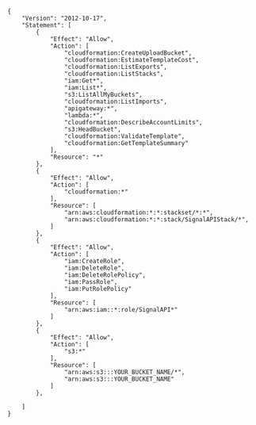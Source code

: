     {
        "Version": "2012-10-17",
        "Statement": [
            {
                "Effect": "Allow",
                "Action": [
                    "cloudformation:CreateUploadBucket",
                    "cloudformation:EstimateTemplateCost",
                    "cloudformation:ListExports",
                    "cloudformation:ListStacks",
                    "iam:Get*",
                    "iam:List*",
                    "s3:ListAllMyBuckets",
                    "cloudformation:ListImports",
                    "apigateway:*",
                    "lambda:*",
                    "cloudformation:DescribeAccountLimits",
                    "s3:HeadBucket",
                    "cloudformation:ValidateTemplate",
                    "cloudformation:GetTemplateSummary"
                ],
                "Resource": "*"
            },
            {
                "Effect": "Allow",
                "Action": [
                    "cloudformation:*"
                ],
                "Resource": [
                    "arn:aws:cloudformation:*:*:stackset/*:*",
                    "arn:aws:cloudformation:*:*:stack/SignalAPIStack/*",
                ]
            },
            {
                "Effect": "Allow",
                "Action": [
                    "iam:CreateRole",
                    "iam:DeleteRole",
                    "iam:DeleteRolePolicy",
                    "iam:PassRole",
                    "iam:PutRolePolicy"
                ],
                "Resource": [
                    "arn:aws:iam::*:role/SignalAPI*"
                ]
            },
            {
                "Effect": "Allow",
                "Action": [
                    "s3:*"
                ],
                "Resource": [
                    "arn:aws:s3:::YOUR_BUCKET_NAME/*",
                    "arn:aws:s3:::YOUR_BUCKET_NAME"
                ]
            },

        ]
    }
